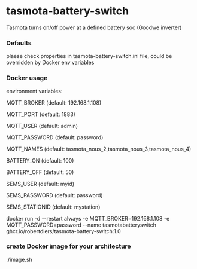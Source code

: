 # tasmota-battery-switch
Tasmota turns on/off power at a defined battery soc (Goodwe inverter)

### Defaults
plaese check properties in tasmota-battery-switch.ini file, could be overridden by Docker env variables

### Docker usage

environment variables:

MQTT_BROKER (default: 192.168.1.108)

MQTT_PORT (default: 1883)

MQTT_USER (default: admin)

MQTT_PASSWORD (default: password)

MQTT_NAMES (default: tasmota_nous_2,tasmota_nous_3,tasmota_nous_4)

BATTERY_ON (default: 100)

BATTERY_OFF (default: 50)

SEMS_USER (default: myid)

SEMS_PASSWORD (default: password)

SEMS_STATIONID (default: mystation)

docker run -d --restart always -e MQTT_BROKER=192.168.1.108 -e MQTT_PASSWORD=password --name tasmotabatteryswitch ghcr.io/robertdiers/tasmota-battery-switch:1.0

### create Docker image for your architecture
./image.sh


